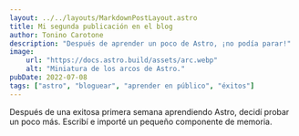 ```yaml
---
layout: ../../layouts/MarkdownPostLayout.astro
title: Mi segunda publicación en el blog
author: Tonino Carotone
description: "Después de aprender un poco de Astro, ¡no podía parar!"
image:
    url: "https://docs.astro.build/assets/arc.webp"
    alt: "Miniatura de los arcos de Astro."
pubDate: 2022-07-08
tags: ["astro", "bloguear", "aprender en público", "éxitos"]
---
```

Después de una exitosa primera semana aprendiendo Astro, decidí probar un poco 
más. Escribí e importé un pequeño componente de memoria.
